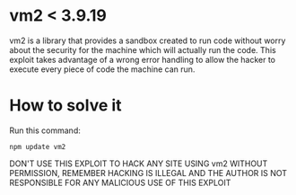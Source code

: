 # vm2 < 3.9.19
vm2 is a library that provides a sandbox created to run code without worry about the security for the machine which will actually run the code.
This exploit takes advantage of a wrong error handling to allow the hacker to execute every piece of code the machine can run.

# How to solve it
Run this command:
```
npm update vm2
```

DON'T USE THIS EXPLOIT TO HACK ANY SITE USING vm2 WITHOUT PERMISSION, REMEMBER HACKING IS ILLEGAL AND THE AUTHOR IS NOT RESPONSIBLE FOR ANY MALICIOUS USE OF THIS EXPLOIT
